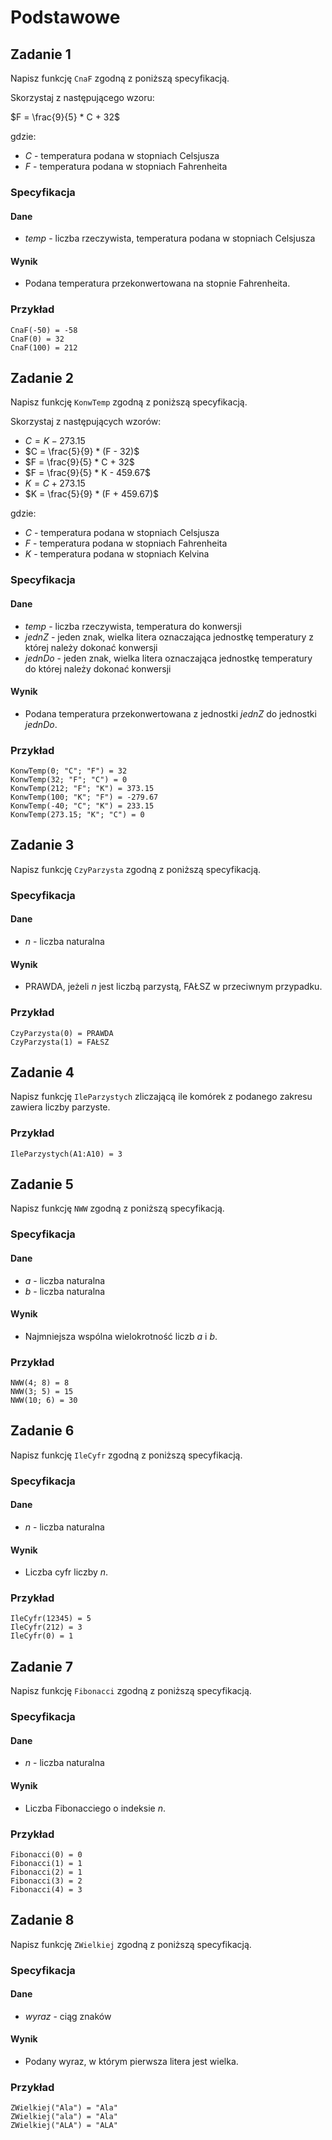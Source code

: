 # Podstawowe

## Zadanie 1

Napisz funkcję `CnaF` zgodną z poniższą specyfikacją.

Skorzystaj z następującego wzoru:

$F = \frac{9}{5} * C + 32$

gdzie:

* $C$ - temperatura podana w stopniach Celsjusza
* $F$ - temperatura podana w stopniach Fahrenheita

### Specyfikacja

#### Dane

* $temp$ - liczba rzeczywista, temperatura podana w stopniach Celsjusza

#### Wynik

* Podana temperatura przekonwertowana na stopnie Fahrenheita.

### Przykład

```
CnaF(-50) = -58
CnaF(0) = 32
CnaF(100) = 212
```

## Zadanie 2

Napisz funkcję `KonwTemp` zgodną z poniższą specyfikacją.

Skorzystaj z następujących wzorów:

- $C = K - 273.15$
- $C = \frac{5}{9} * (F - 32)$
- $F = \frac{9}{5} * C + 32$
- $F = \frac{9}{5} * K - 459.67$
- $K = C + 273.15$
- $K = \frac{5}{9} * (F + 459.67)$

gdzie:

* $C$ - temperatura podana w stopniach Celsjusza
* $F$ - temperatura podana w stopniach Fahrenheita
* $K$ - temperatura podana w stopniach Kelvina

### Specyfikacja

#### Dane

* $temp$ - liczba rzeczywista, temperatura do konwersji
* $jednZ$ - jeden znak, wielka litera oznaczająca jednostkę temperatury z której należy dokonać konwersji
* $jednDo$ - jeden znak, wielka litera oznaczająca jednostkę temperatury do której należy dokonać konwersji

#### Wynik

* Podana temperatura przekonwertowana z jednostki $jednZ$ do jednostki $jednDo$.

### Przykład

```
KonwTemp(0; "C"; "F") = 32
KonwTemp(32; "F"; "C") = 0
KonwTemp(212; "F"; "K") = 373.15
KonwTemp(100; "K"; "F") = -279.67
KonwTemp(-40; "C"; "K") = 233.15
KonwTemp(273.15; "K"; "C") = 0
```

## Zadanie 3

Napisz funkcję `CzyParzysta` zgodną z poniższą specyfikacją.

### Specyfikacja

#### Dane

* $n$ - liczba naturalna

#### Wynik

* PRAWDA, jeżeli $n$ jest liczbą parzystą, FAŁSZ w przeciwnym przypadku.

### Przykład

```
CzyParzysta(0) = PRAWDA
CzyParzysta(1) = FAŁSZ
```

## Zadanie 4

Napisz funkcję `IleParzystych` zliczającą ile komórek z podanego zakresu zawiera liczby parzyste.

### Przykład

```
IleParzystych(A1:A10) = 3
```

## Zadanie 5

Napisz funkcję `NWW` zgodną z poniższą specyfikacją.

### Specyfikacja

#### Dane

* $a$ - liczba naturalna
* $b$ - liczba naturalna

#### Wynik

* Najmniejsza wspólna wielokrotność liczb $a$ i $b$.

### Przykład

```
NWW(4; 8) = 8
NWW(3; 5) = 15
NWW(10; 6) = 30
```

## Zadanie 6

Napisz funkcję `IleCyfr` zgodną z poniższą specyfikacją.

### Specyfikacja

#### Dane

* $n$ - liczba naturalna

#### Wynik

* Liczba cyfr liczby $n$.

### Przykład

```
IleCyfr(12345) = 5
IleCyfr(212) = 3
IleCyfr(0) = 1
```

## Zadanie 7

Napisz funkcję `Fibonacci` zgodną z poniższą specyfikacją.

### Specyfikacja

#### Dane

* $n$ - liczba naturalna

#### Wynik

* Liczba Fibonacciego o indeksie $n$.

### Przykład

```
Fibonacci(0) = 0
Fibonacci(1) = 1
Fibonacci(2) = 1
Fibonacci(3) = 2
Fibonacci(4) = 3
```

## Zadanie 8

Napisz funkcję `ZWielkiej` zgodną z poniższą specyfikacją.

### Specyfikacja

#### Dane

* $wyraz$ - ciąg znaków

#### Wynik

* Podany wyraz, w którym pierwsza litera jest wielka.

### Przykład

```
ZWielkiej("Ala") = "Ala"
ZWielkiej("ala") = "Ala"
ZWielkiej("ALA") = "ALA"
```
